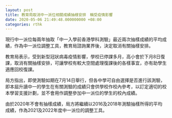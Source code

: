 ```yaml
---
layout: post
title: 教育局取消中一派位相關成績抽樣安排　稱受疫情影響
date: 2020-05-06 21:49:48.000000000 +08:00
categories: rthk
---
```


現行中一派位每兩年抽取「中一入學前香港學科測驗」最近兩次抽樣成績的平均成績，作為中一派位調整工具，教育局諮詢業界後，決定取消有關抽樣安排。

教育局表示，受到新型冠狀病毒疫情影響，學校已停課多月，高小會於下月8日復課，取消有關抽樣安排，可讓學校有較大空間處理復課後的各樣事宜，亦有助學生適應回校復課。

局方指出，即使測驗如期在7月14日舉行，但各中學可自由選擇是否進行該測驗，即本屆升讀中一的學生在有關測驗的成績只會供學校作校內參考，以訂定適切的校本學習支援計劃，並不會用作調整參加中一派位的學生的校內成績。

由於2020年不會有抽樣成績，局方將繼續以2016及2018年測驗抽樣所得的平均成績，作為2021及2022年度中一派位的調整工具。
